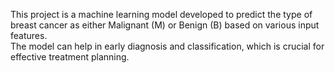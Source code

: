 This project is a machine learning model developed to predict the type of breast cancer as either Malignant (M) or Benign (B) based on various input features. 
<Br>
The model can help in early diagnosis and classification, which is crucial for effective treatment planning.
